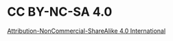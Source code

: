 # CC BY-NC-SA 4.0

[Attribution-NonCommercial-ShareAlike 4.0 International](https://creativecommons.org/licenses/by-nc-sa/4.0/)
